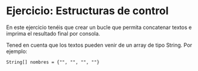 # Ejercicio: Estructuras de control
En este ejercicio tenéis que crear un bucle que permita concatenar textos e imprima el resultado final por consola.

Tened en cuenta que los textos pueden venir de un array de tipo String. Por ejemplo:

```
String[] nombres = {"", "", "", ""}
```
